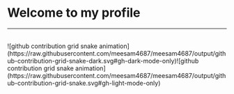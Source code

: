 # Welcome to my profile
<hr><br>
![github contribution grid snake animation](https://raw.githubusercontent.com/meesam4687/meesam4687/output/github-contribution-grid-snake-dark.svg#gh-dark-mode-only)![github contribution grid snake animation](https://raw.githubusercontent.com/meesam4687/meesam4687/output/github-contribution-grid-snake.svg#gh-light-mode-only)
